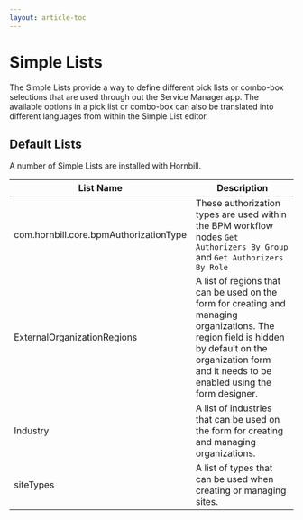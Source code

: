 ```yaml
---
layout: article-toc
---
```

# Simple Lists
The Simple Lists provide a way to define different pick lists or combo-box selections that are used through out the Service Manager app. The available options in a pick list or combo-box can also be translated into different languages from within the Simple List editor.

## Default Lists
A number of Simple Lists are installed with Hornbill.

|List Name|Description|
|-|-|
|com.hornbill.core.bpmAuthorizationType|These authorization types are used within the BPM workflow nodes `Get Authorizers By Group` and `Get Authorizers By Role`|
|ExternalOrganizationRegions|A list of regions that can be used on the form for creating and managing organizations.  The region field is hidden by default on the organization form and it needs to be enabled using the form designer.|
|Industry|A list of industries that can be used on the form for creating and managing organizations.|
|siteTypes|A list of types that can be used when creating or managing sites.|